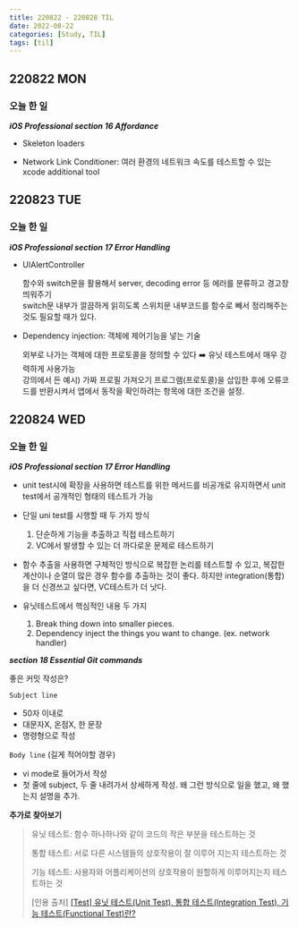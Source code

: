 ```yaml
---
title: 220822 - 220828 TIL
date: 2022-08-22
categories: [Study, TIL]
tags: [til]
---
```


## 220822 MON

### 오늘 한 일

**_iOS Professional section 16 Affordance_**

-   Skeleton loaders

-   Network Link Conditioner: 여러 환경의 네트워크 속도를 테스트할 수 있는 xcode additional tool



## 220823 TUE

### 오늘 한 일

**_iOS Professional section 17 Error Handling_**

-   UIAlertController 

    함수와 switch문을 활용해서 server, decoding error 등 에러를 분류하고 경고창 띄워주기  
    switch문 내부가 깔끔하게 읽히도록 스위치문 내부코드를 함수로 빼서 정리해주는 것도 필요할 때가 있다.

-   Dependency injection: 객체에 제어기능을 넣는 기술

    외부로 나가는 객체에 대한 프로토콜을 정의할 수 있다 ➡️ 유닛 테스트에서 매우 강력하게 사용가능  
    강의에서 든 예시) 가짜 프로필 가져오기 프로그램(프로토콜)을 삽입한 후에 오류코드를 반환시켜서 앱에서 동작을 확인하려는 항목에 대한 조건을 설정.



## 220824 WED

### 오늘 한 일

**_iOS Professional section 17 Error Handling_**

-   unit test시에 확장을 사용하면 테스트를 위한 메서드를 비공개로 유지하면서 unit test에서 공개적인 형태의 테스트가 가능
-   단일 uni test를 시행할 때 두 가지 방식
    1.   단순하게 기능을 추출하고 직접 테스트하기  
    2.   VC에서 발생할 수 있는 더 까다로운 문제로 테스트하기
-   함수 추출을 사용하면 구체적인 방식으로 복잡한 논리를 테스트할 수 있고, 복잡한 계산이나 순열이 많은 경우 함수를 추출하는 것이 좋다. 하지만 integration(통합)을 더 신경쓰고 싶다면, VC테스트가 더 낫다.

-   유닛테스트에서 핵심적인 내용 두 가지
    1.   Break thing down into smaller pieces.
    2.   Dependency inject the things you want to change. (ex. network handler)



**_section 18 Essential Git commands_**

좋은 커밋 작성은?

`Subject line`

-   50자 이내로
-   대문자X, 온점X, 한 문장
-   명령형으로 작성

`Body line` (길게 적어야할 경우)

-   vi mode로 들어가서 작성
-   첫 줄에 subject, 두 줄 내려가서 상세하게 작성. 왜 그런 방식으로 일을 했고, 왜 했는지 설명을 추가.



**추가로 찾아보기**

>   유닛 테스트: 함수 하나하나와 같이 코드의 작은 부분을 테스트하는 것
>
>   통합 테스트: 서로 다른 시스템들의 상호작용이 잘 이루어 지는지 테스트하는 것
>
>   기능 테스트: 사용자와 어플리케이션의 상호작용이 원할하게 이루어지는지 테스트하는 것
>
>   
>
>   [인용 출처] [[Test] 유닛 테스트(Unit Test), 통합 테스트(Integration Test), 기능 테스트(Functional Test)란?](https://cjwoov.tistory.com/9)